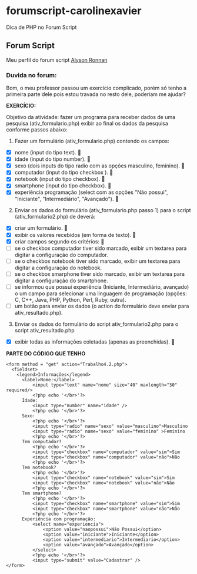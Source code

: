 # forumscript-carolinexavier
 Dica de PHP no Forum Script

 ## Forum Script
 Meu perfil do forum script [Alyson Ronnan](https://forum.scriptbrasil.com.br/profile/94500-alyson-ronnan-martins/)

 ### Duvida no forum:
 Bom, o meu professor passou um exercício complicado, porém só tenho a primeira parte dele pois estou travada no resto dele, poderiam me ajudar?

**EXERCÍCIO:**

Objetivo da atividade: fazer um programa para receber dados de uma pesquisa (ativ_formulario.php) exibir ao final os dados da pesquisa conforme passos abaixo:

1. Fazer um formulário (ativ_formulario.php) contendo os campos:

- [x] nome (input do tipo text). :tada:
- [x] idade (input do tipo number). :tada:
- [x] sexo (dois inputs do tipo radio com as opções masculino, feminino). :tada:
- [x] computador (input do tipo checkbox ). :tada:
- [x] notebook (input do tipo checkbox). :tada:
- [x] smartphone (input do tipo checkbox). :tada:
- [x] experiência programação (select com as opções "Não possui", "Iniciante", "Intermediário", "Avançado"). :tada:

2. Enviar os dados do formulário (ativ_formulario.php passo 1) para o script (ativ_formulario2.php) de deverá:

- [x] criar um formulário. :tada:
- [x] exibir os valores recebidos (em forma de texto). :tada:
- [x] criar campos segundo os critérios: :tada:
- [ ] se o checkbox computador tiver sido marcado, exibir um textarea para digitar a configuração do         computador.
- [ ] se o checkbox notebook tiver sido marcado, exibir um textarea para digitar a configuração do notebook.
- [ ] se o checkbox smarphone tiver sido marcado, exibir um textarea para digitar a configuração do smartphone.
- [ ] se informou que possui experiência (Iniciante, Intermediário, avançado) o um campo para selecionar uma linguagem de programação (opções: C, C++, Java, PHP, Python, Perl, Ruby, outra).
- [ ] um botão para enviar os dados (o action do formulário deve enviar para ativ_resultado.php).

3. Enviar os dados do formulário do script ativ_formulario2.php para o script ativ_resultado.php

- [x] exibir todas as informações coletadas (apenas as preenchidas). :tada:

**PARTE DO CÓDIGO QUE TENHO**

```
<form method = "get" action="Trabalho4.2.php">
  <fieldset>
    <legend>Informações</legend>
      <label>Nome:</label>
          <input type="text" name="nome" size="40" maxlength="30" required/>
          <?php echo '</br>'?>
      Idade:
          <input type="number" name="idade" />
          <?php echo '</br>'?>
      Sexo:
          <?php echo '</br>'?>
          <input type="radio" name="sexo" value="masculino">Masculino
          <input type="radio" name="sexo" value="feminino" >Feminino
          <?php echo '</br>'?>
      Tem computador?
          <?php echo '</br>'?>
          <input type="checkbox" name="computador" value="sim">Sim
          <input type="checkbox" name="computador" value="não">Não
          <?php echo '</br>'?>
      Tem notebook?
          <?php echo '</br>'?>
          <input type="checkbox" name="notebook" value="sim">Sim
          <input type="checkbox" name="notebook" value="não">Não
          <?php echo '</br>'?>
      Tem smartphone?
          <?php echo '</br>'?>
          <input type="checkbox" name="smartphone" value="sim">Sim
          <input type="checkbox" name="smartphone" value="não">Não
          <?php echo '</br>'?>
      Experiência com programação:
          <select name="experiencia">
              <option value="naopossui">Não Possui</option>
              <option value="iniciante">Iniciante</option>
              <option value="intermediario">Intermediario</option>
              <option value="avançado">Avançado</option>
          </select>
          <?php echo '</br>'?>
          <input type="submit" value="Cadastrar" />
</form>
```

